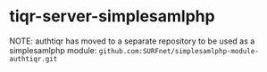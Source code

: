 # tiqr-server-simplesamlphp

NOTE: authtiqr has moved to a separate repository to be used as a
simplesamlphp module:
`github.com:SURFnet/simplesamlphp-module-authtiqr.git`

